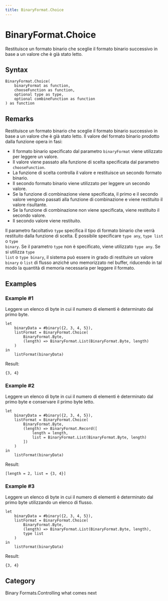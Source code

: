 ```yaml
---
title: BinaryFormat.Choice
---
```


# BinaryFormat.Choice


Restituisce un formato binario che sceglie il formato binario successivo in base a un valore che è già stato letto.


## Syntax

```powerquery
BinaryFormat.Choice(
    binaryFormat as function,
    chooseFunction as function,
    optional type as type,
    optional combineFunction as function
) as function
```


## Remarks

Restituisce un formato binario che sceglie il formato binario successivo in base a un valore che è già stato letto.  Il valore del formato binario prodotto dalla funzione opera in fasi:<ul><li>Il formato binario specificato dal parametro <code>binaryFormat</code> viene utilizzato per leggere un valore.</li><li>Il valore viene passato alla funzione di scelta specificata dal parametro <code>chooseFunction</code>.</li><li>La funzione di scelta controlla il valore e restituisce un secondo formato binario.</li><li>Il secondo formato binario viene utilizzato per leggere un secondo valore.</li><li>Se la funzione di combinazione viene specificata, il primo e il secondo valore vengono passati alla funzione di combinazione e viene restituito il valore risultante.</li><li>Se la funzione di combinazione non viene specificata, viene restituito il secondo valore.</li><li>Il secondo valore viene restituito.</li></ul>Il parametro facoltativo <code>type</code> specifica il tipo di formato binario che verrà restituito dalla funzione di scelta.  È possibile specificare <code>type any</code>, <code>type list</code> o <code>type binary</code>.  Se il parametro <code>type</code> non è specificato, viene utilizzato <code>type any</code>.   Se si utilizza <code>type list</code> o <code>type binary</code>, il sistema può essere in grado di restituire un valore <code>binary</code> o <code>list</code> di flusso anziché uno memorizzato nel buffer, riducendo in tal modo la quantità di memoria necessaria per leggere il formato.


## Examples

### Example #1 
Leggere un elenco di byte in cui il numero di elementi è determinato dal primo byte.
```powerquery
let
    binaryData = #binary({2, 3, 4, 5}),
    listFormat = BinaryFormat.Choice(
        BinaryFormat.Byte,
        (length) => BinaryFormat.List(BinaryFormat.Byte, length)
    )
in
    listFormat(binaryData)
```

Result: 
```powerquery
{3, 4}
```


### Example #2 
Leggere un elenco di byte in cui il numero di elementi è determinato dal primo byte e conservare il primo byte letto.
```powerquery
let
    binaryData = #binary({2, 3, 4, 5}),
    listFormat = BinaryFormat.Choice(
        BinaryFormat.Byte,
        (length) => BinaryFormat.Record([
            length = length,
            list = BinaryFormat.List(BinaryFormat.Byte, length)
        ])
    )
in
    listFormat(binaryData)
```

Result: 
```powerquery
[length = 2, list = {3, 4}]
```


### Example #3 
Leggere un elenco di byte in cui il numero di elementi è determinato dal primo byte utilizzando un elenco di flusso.
```powerquery
let
    binaryData = #binary({2, 3, 4, 5}),
    listFormat = BinaryFormat.Choice(
        BinaryFormat.Byte,
        (length) => BinaryFormat.List(BinaryFormat.Byte, length),
        type list
    )
in
    listFormat(binaryData)
```

Result: 
```powerquery
{3, 4}
```




## Category
Binary Formats.Controlling what comes next
